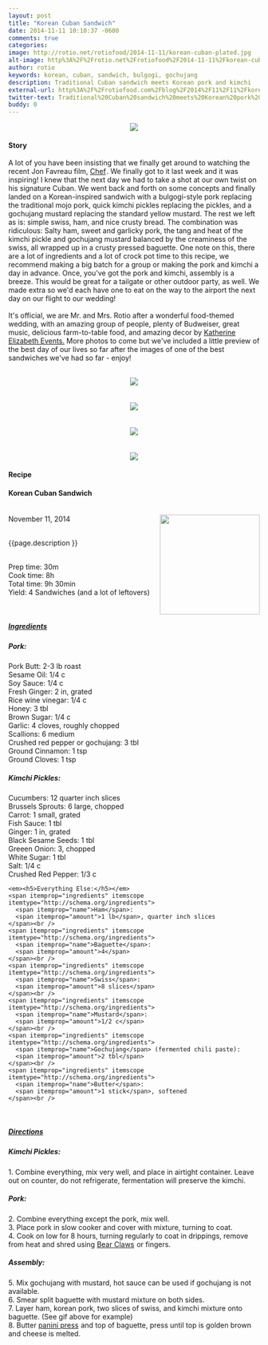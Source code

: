 ```yaml
---
layout: post
title: "Korean Cuban Sandwich"
date: 2014-11-11 10:10:37 -0600
comments: true
categories: 
image: http://rotio.net/rotiofood/2014-11-11/korean-cuban-plated.jpg
alt-image: http%3A%2F%2Frotio.net%2Frotiofood%2F2014-11-11%2Fkorean-cuban-plated.jpg
author: rotio
keywords: korean, cuban, sandwich, bulgogi, gochujang
description: Traditional Cuban sandwich meets Korean pork and kimchi
external-url: http%3A%2F%2Frotiofood.com%2Fblog%2F2014%2F11%2F11%2Fkorean-cuban-sandwich%2F
twitter-text: Traditional%20Cuban%20sandwich%20meets%20Korean%20pork%20and%20kimchi
buddy: 0
---
```

<!-- more -->
<center><img src="http://rotio.net/rotiofood/2014-11-11/korean-cuban-plated.jpg" /></center>
<a href="https://plus.google.com/107103100819027957630?rel=author" style="display:none">{{page.author }}</a>

<h4>Story</b> </h4>
 <div>
	<p>
	  A lot of you have been insisting that we finally get around to watching the recent Jon Favreau film, <a href="http://www.amazon.com/gp/product/B00KQTGWPC/ref=as_li_tl?ie=UTF8&camp=1789&creative=9325&creativeASIN=B00KQTGWPC&linkCode=as2&tag=rotiofood-20&linkId=3XV6KUIRSC3BXQAL">Chef</a><img src="http://ir-na.amazon-adsystem.com/e/ir?t=rotiofood-20&l=as2&o=1&a=B00KQTGWPC" width="1" height="1" border="0" alt="" style="border:none !important; margin:0px !important;" />. We finally got to it last week and it was inspiring! I knew that the next day we had to take a shot at our own twist on his signature Cuban. We went back and forth on some concepts and finally landed on a Korean-inspired sandwich with a bulgogi-style pork replacing the traditional mojo pork, quick kimchi pickles replacing the pickles, and a gochujang mustard replacing the standard yellow mustard. The rest we left as is: simple swiss, ham, and nice crusty bread. The combination was ridiculous: Salty ham, sweet and garlicky pork, the tang and heat of the kimchi pickle and gochujang mustard balanced by the creaminess of the swiss, all wrapped up in a crusty pressed baguette. One note on this, there are a lot of ingredients and a lot of crock pot time to this recipe, we recommend making a big batch for a group or making the pork and kimchi a day in advance. Once, you've got the pork and kimchi, assembly is a breeze. This would be great for a tailgate or other outdoor party, as well. We made extra so we'd each have one to eat on the way to the airport the next day on our flight to our wedding! 
	  <br/><br/>It's official, we are Mr. and Mrs. Rotio after a wonderful food-themed wedding, with an amazing group of people, plenty of Budweiser, great music, delicious farm-to-table food, and amazing decor by <a href="http://katherineelizabethevents.com">Katherine Elizabeth Events.</a> More photos to come but we've included a little preview of the best day of our lives so far after the images of one of the best sandwiches we've had so far - enjoy!
<br/><br/><center><img itemprop="image" src="http://rotio.net/rotiofood/2014-11-11/pork.jpg" /></center>
<br/><br/><center><img itemprop="image" src="http://rotio.net/rotiofood/2014-11-11/cubano.gif" /></center>
<br/><br/><center><img itemprop="image" src="http://rotio.net/rotiofood/2014-11-11/korean-cuban-plated-top.jpg" /></center>
<br/><br/><center><img itemprop="image" src="http://rotio.net/rotiofood/2014-11-11/rotio-wedding-dip.jpg" /></center>

</p> 
 </div>
<h4>Recipe</b> </h4> 
  <div itemscope itemtype="http://schema.org/Recipe" >
  <h4 itemprop="name">Korean Cuban Sandwich</h4>
  
  <br />
    November 11, 2014</time>
  <img itemprop="image" width="200px" align="right" src="http://rotio.net/rotiofood/2014-11-11/korean-cuban-plated-top.jpg" />
  
  <br /><span itemprop="description">{{page.description }}</span><br />

  <br />Prep time: <time datetime="PT0H30M" itemprop="prepTime">30m</time>
  <br />Cook time: <time datetime="PT8H30M" itemprop="cookTime">8h</time> 
  <br />Total time: <time datetime="PT90H0M" itemprop="totalTime">9h 30min</time>
  <br />Yield: <span itemprop="recipeYield">4 Sandwiches</span> (and a lot of leftovers)
  
  <br/>
 <u><h5>Ingredients</h5></u>
 <em><h5>Pork:</h5></em>
	<span itemprop="ingredients" itemscope itemtype="http://schema.org/ingredients">
	  <span itemprop="name">Pork Butt</span>: 
	  <span itemprop="amount">2-3 lb roast</span>
	</span><br />
	<span itemprop="ingredients" itemscope itemtype="http://schema.org/ingredients">
	  <span itemprop="name">Sesame Oil</span>: 
	  <span itemprop="amount">1/4 c</span>
	</span><br />
	<span itemprop="ingredients" itemscope itemtype="http://schema.org/ingredients">
	  <span itemprop="name">Soy Sauce</span>: 
	  <span itemprop="amount">1/4 c</span>
	</span><br />
	<span itemprop="ingredients" itemscope itemtype="http://schema.org/ingredients">
	  <span itemprop="name">Fresh Ginger</span>: 
	  <span itemprop="amount">2 in</span>, grated
	</span><br />
	<span itemprop="ingredients" itemscope itemtype="http://schema.org/ingredients">
	  <span itemprop="name">Rice wine vinegar</span>: 
	  <span itemprop="amount">1/4 c</span>
	</span><br />
	<span itemprop="ingredients" itemscope itemtype="http://schema.org/ingredients">
	  <span itemprop="name">Honey</span>: 
	  <span itemprop="amount">3 tbl</span>
	</span><br />
	<span itemprop="ingredients" itemscope itemtype="http://schema.org/ingredients">
	  <span itemprop="name">Brown Sugar</span>: 
	  <span itemprop="amount">1/4 c</span>
	</span><br />
	<span itemprop="ingredients" itemscope itemtype="http://schema.org/ingredients">
	  <span itemprop="name">Garlic</span>: 
	  <span itemprop="amount">4 cloves</span>, roughly chopped
	</span><br />
	<span itemprop="ingredients" itemscope itemtype="http://schema.org/ingredients">
	  <span itemprop="name">Scallions</span>: 
	  <span itemprop="amount">6 medium</span>
	</span><br />
	<span itemprop="ingredients" itemscope itemtype="http://schema.org/ingredients">
	  <span itemprop="name">Crushed red pepper or gochujang</span>: 
	  <span itemprop="amount">3 tbl</span>
	</span><br />
	<span itemprop="ingredients" itemscope itemtype="http://schema.org/ingredients">
	  <span itemprop="name">Ground Cinnamon</span>: 
	  <span itemprop="amount">1 tsp</span>
	</span><br />
	<span itemprop="ingredients" itemscope itemtype="http://schema.org/ingredients">
	  <span itemprop="name">Ground Cloves</span>: 
	  <span itemprop="amount">1 tsp</span>
	</span><br />
	<em><h5>Kimchi Pickles:</h5></em>
	<span itemprop="ingredients" itemscope itemtype="http://schema.org/ingredients">
	  <span itemprop="name">Cucumbers</span>: 
	  <span itemprop="amount">12 quarter inch slices</span>
	</span><br />
	<span itemprop="ingredients" itemscope itemtype="http://schema.org/ingredients">
	  <span itemprop="name">Brussels Sprouts</span>: 
	  <span itemprop="amount">6 large, chopped</span>
	</span><br />
	<span itemprop="ingredients" itemscope itemtype="http://schema.org/ingredients">
	  <span itemprop="name">Carrot</span>: 
	  <span itemprop="amount">1 small</span>, grated
	</span><br />
	<span itemprop="ingredients" itemscope itemtype="http://schema.org/ingredients">
	  <span itemprop="name">Fish Sauce</span>: 
	  <span itemprop="amount">1 tbl</span>
	</span><br />
	<span itemprop="ingredients" itemscope itemtype="http://schema.org/ingredients">
	  <span itemprop="name">Ginger</span>: 
	  <span itemprop="amount">1 in</span>, grated
	</span><br />
	<span itemprop="ingredients" itemscope itemtype="http://schema.org/ingredients">
	  <span itemprop="name">Black Sesame Seeds</span>: 
	  <span itemprop="amount">1 tbl</span>
	</span><br />
	<span itemprop="ingredients" itemscope itemtype="http://schema.org/ingredients">
	  <span itemprop="name">Greeen Onion</span>: 
	  <span itemprop="amount">3</span>, chopped
	</span><br />
	<span itemprop="ingredients" itemscope itemtype="http://schema.org/ingredients">
	  <span itemprop="name">White Sugar</span>: 
	  <span itemprop="amount">1 tbl</span>
	</span><br />
	<span itemprop="ingredients" itemscope itemtype="http://schema.org/ingredients">
	  <span itemprop="name">Salt</span>: 
	  <span itemprop="amount">1/4 c</span>
	</span><br />
	<span itemprop="ingredients" itemscope itemtype="http://schema.org/ingredients">
	  <span itemprop="name">Crushed Red Pepper</span>: 
	  <span itemprop="amount">1/3 c</span>
	</span><br />
	
	
	<em><h5>Everything Else:</h5></em>
	<span itemprop="ingredients" itemscope itemtype="http://schema.org/ingredients">
	  <span itemprop="name">Ham</span>: 
	  <span itemprop="amount">1 lb</span>, quarter inch slices
	</span><br />
	<span itemprop="ingredients" itemscope itemtype="http://schema.org/ingredients">
	  <span itemprop="name">Baguette</span>: 
	  <span itemprop="amount">4</span>
	</span><br />
	<span itemprop="ingredients" itemscope itemtype="http://schema.org/ingredients">
	  <span itemprop="name">Swiss</span>: 
	  <span itemprop="amount">8 slices</span>
	</span><br />
	<span itemprop="ingredients" itemscope itemtype="http://schema.org/ingredients">
	  <span itemprop="name">Mustard</span>: 
	  <span itemprop="amount">1/2 c</span>
	</span><br />
	<span itemprop="ingredients" itemscope itemtype="http://schema.org/ingredients">
	  <span itemprop="name">Gochujang</span> (fermented chili paste): 
	  <span itemprop="amount">2 tbl</span>
	</span><br />
	<span itemprop="ingredients" itemscope itemtype="http://schema.org/ingredients">
	  <span itemprop="name">Butter</span>: 
	  <span itemprop="amount">1 stick</span>, softened
	</span><br />
	
  <br /><u><h5>Directions</h5></u>
  <div itemprop="recipeInstructions">
	<em><h5>Kimchi Pickles:</h5></em>
	1. Combine everything, mix very well, and place in airtight container. Leave out on counter, do not refrigerate, fermentation will preserve the kimchi.<br/>
    <em><h5>Pork:</h5></em>
	2. Combine everything except the pork, mix well.<br/>
	3. Place pork in slow cooker and cover with mixture, turning to coat.<br/>
	4. Cook on low for 8 hours, turning regularly to coat in drippings, remove from heat and shred using <a href="http://www.amazon.com/gp/product/B00KKOUBIM/ref=as_li_tl?ie=UTF8&camp=1789&creative=9325&creativeASIN=B00KKOUBIM&linkCode=as2&tag=rotiofood-20&linkId=P4OUICTHC6WGQNIU">Bear Claws</a><img src="http://ir-na.amazon-adsystem.com/e/ir?t=rotiofood-20&l=as2&o=1&a=B00KKOUBIM" width="1" height="1" border="0" alt="" style="border:none !important; margin:0px !important;" /> or fingers.<br/>
	<em><h5>Assembly:</h5></em>
    5. Mix gochujang with mustard, hot sauce can be used if gochujang is not available.<br/>
	6. Smear split baguette with mustard mixture on both sides.<br/>
	7. Layer ham, korean pork, two slices of swiss, and kimchi mixture onto baguette. (See gif above for example)<br/>
	8. Butter <a href="http://www.amazon.com/gp/product/B000CPZXGO/ref=as_li_tl?ie=UTF8&camp=1789&creative=9325&creativeASIN=B000CPZXGO&linkCode=as2&tag=rotiofood-20&linkId=7RJPXLCDDIS5XUT6">panini press</a><img src="http://ir-na.amazon-adsystem.com/e/ir?t=rotiofood-20&l=as2&o=1&a=B000CPZXGO" width="1" height="1" border="0" alt="" style="border:none !important; margin:0px !important;" /> and top of baguette, press until top is golden brown and cheese is melted.<br/>
	<br/> 
	<br />
	</div>

</div>
</div>
<script>
	$( "#accordion" ).accordion({
	collapsible: true,
	active: false,
	heightStyle: "content"});
</script>

